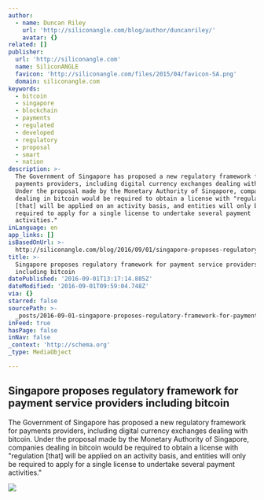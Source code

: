 ```yaml
---
author:
  - name: Duncan Riley
    url: 'http://siliconangle.com/blog/author/duncanriley/'
    avatar: {}
related: []
publisher:
  url: 'http://siliconangle.com'
  name: SiliconANGLE
  favicon: 'http://siliconangle.com/files/2015/04/favicon-SA.png'
  domain: siliconangle.com
keywords:
  - bitcoin
  - singapore
  - blockchain
  - payments
  - regulated
  - developed
  - regulatory
  - proposal
  - smart
  - nation
description: >-
  The Government of Singapore has proposed a new regulatory framework for
  payments providers, including digital currency exchanges dealing with bitcoin.
  Under the proposal made by the Monetary Authority of Singapore, companies
  dealing in bitcoin would be required to obtain a license with "regulation
  [that] will be applied on an activity basis, and entities will only be
  required to apply for a single license to undertake several payment
  activities."
inLanguage: en
app_links: []
isBasedOnUrl: >-
  http://siliconangle.com/blog/2016/09/01/singapore-proposes-regulatory-framework-for-payment-service-providers-including-bitcoin/
title: >-
  Singapore proposes regulatory framework for payment service providers
  including bitcoin
datePublished: '2016-09-01T13:17:14.885Z'
dateModified: '2016-09-01T09:59:04.748Z'
via: {}
starred: false
sourcePath: >-
  _posts/2016-09-01-singapore-proposes-regulatory-framework-for-payment-service.md
inFeed: true
hasPage: false
inNav: false
_context: 'http://schema.org'
_type: MediaObject

---
```

<article style=""><h1>Singapore proposes regulatory framework for payment service providers including bitcoin</h1><p>The Government of Singapore has proposed a new regulatory framework for payments providers, including digital currency exchanges dealing with bitcoin. Under the proposal made by the Monetary Authority of Singapore, companies dealing in bitcoin would be required to obtain a license with "regulation [that] will be applied on an activity basis, and entities will only be required to apply for a single license to undertake several payment activities."</p><img src="http://siliconangle.com/files/2016/09/A_Night_Perspective_on_the_Singapore_Merlion_8347645113-800x533.jpg" /></article>